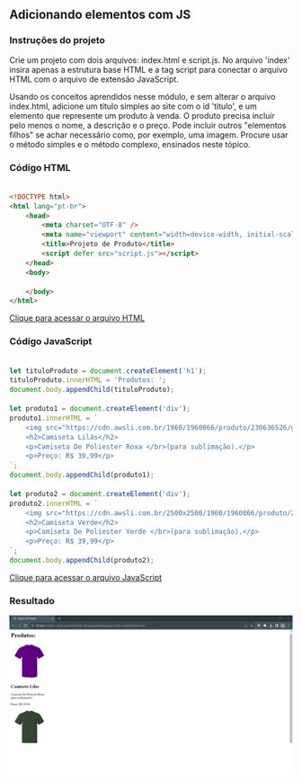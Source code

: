 ## Adicionando elementos com JS

### Instruções do projeto

Crie um projeto com dois arquivos: index.html e script.js. No arquivo 'index' insira apenas a estrutura base HTML e a tag script para conectar o arquivo HTML com o arquivo de extensão JavaScript.

Usando os conceitos aprendidos nesse módulo, e sem alterar o arquivo index.html, adicione um título simples ao site com o id 'titulo', e um elemento que represente um produto à venda. O produto precisa incluir pelo menos o nome, a descrição e o preço. Pode incluir outros "elementos filhos" se achar necessário como, por exemplo, uma imagem. Procure usar o método simples e o método complexo, ensinados neste tópico.

<!-- Código HTML-->

### Código HTML

```html

<!DOCTYPE html>
<html lang="pt-br">
	<head>
		<meta charset="UTF-8" />
		<meta name="viewport" content="width=device-width, initial-scale=1.0" />
		<title>Projeto de Produto</title>
		<script defer src="script.js"></script>
	</head>
	<body>

	</body>
</html>

```

[Clique para acessar o arquivo HTML](index.html)

<!-- Código JavaScript -->

### Código JavaScript

```javascript

let tituloProduto = document.createElement('h1');
tituloProduto.innerHTML = 'Produtos: ';
document.body.appendChild(tituloProduto);

let produto1 = document.createElement('div');
produto1.innerHTML = `
    <img src="https://cdn.awsli.com.br/1960/1960866/produto/230636526/grupo-de-2-objetoscamiseta-roxa-lh9p221l6d.jpg" width="200">
    <h2>Camiseta Lilás</h2>
    <p>Camiseta De Poliester Roxa </br>(para sublimação).</p>
    <p>Preço: R$ 39,99</p>
`;
document.body.appendChild(produto1);

let produto2 = document.createElement('div');
produto2.innerHTML = `
    <img src="https://cdn.awsli.com.br/2500x2500/1960/1960866/produto/230640574/grupo-de-2-objetoscamiseta-verde-1b9zonq7gu.jpg" width="200">
    <h2>Camiseta Verde</h2>
    <p>Camiseta De Poliester Verde </br>(para sublimação).</p>
    <p>Preço: R$ 39,99</p>
`;
document.body.appendChild(produto2);

```

[Clique para acessar o arquivo JavaScript](script.js)

### Resultado

<!-- Imagem -->

![Resultado](resultado_exercicio.png)
